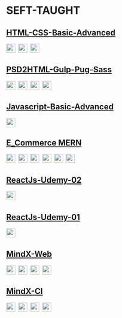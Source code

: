 # SEFT-TAUGHT

## [HTML-CSS-Basic-Advanced](https://github.com/sptungG/HTML-CSS-B)
<p align="left">
  <img src="https://img.shields.io/badge/HTML5-f06529?style=flat-square&logo=HTML5&logoColor=ebebeb" height="24" />&nbsp
  <img src="https://img.shields.io/badge/CSS3-1572b6?style=flat-square&logo=CSS3&logoColor=ebebeb" height="24" />&nbsp
  <img src="https://img.shields.io/badge/Javascript-323330?style=flat-square&logo=JavaScript&logoColor=f0db4f" height="24" />
</p>

## [PSD2HTML-Gulp-Pug-Sass](https://github.com/sptungG/PSD2HTML)
<p align="left">
  <img src="https://img.shields.io/badge/Gulp-cf4647?style=flat-square&logo=Gulp&logoColor=ebebeb" height="24" />&nbsp 
  <img src="https://img.shields.io/badge/Pug-a86454?style=flat-square&logo=Pug&logoColor=ebebeb" height="24" />&nbsp 
  <img src="https://img.shields.io/badge/Sass-cc6699?style=flat-square&logo=Sass&logoColor=ebebeb" height="24" />&nbsp
  <img src="https://img.shields.io/badge/Adobe%20Photoshop-323330?style=flat-square&logo=adobephotoshop&logoColor=007ACC" height="24" />
</p>

## [Javascript-Basic-Advanced](https://github.com/sptungG/Javascript-AB)
<p align="left">
  <img src="https://img.shields.io/badge/Javascript-323330?style=flat-square&logo=JavaScript&logoColor=f0db4f" height="24" />
</p>

## [E_Commerce MERN](https://github.com/sptungG/ST-Ecommerce)
<p align="left">
  <img src="https://img.shields.io/badge/React-61abcb?style=flat-square&logo=React&logoColor=ebebeb" height="24" />&nbsp
  <img src="https://img.shields.io/badge/Redux-764abc?style=flat-square&logo=Redux&logoColor=ebebeb" height="24" />&nbsp
  <img src="https://img.shields.io/badge/Node.js-339933?style=flat-square&logo=Node.js&logoColor=ebebeb" height="24" />&nbsp
  <img src="https://img.shields.io/badge/MongoDB-47A248?style=flat-square&logo=MongoDB&logoColor=ebebeb" height="24" />&nbsp
  <img src="https://img.shields.io/badge/Firebase-049ae6?style=flat-square&logo=Firebase&logoColor=ffca28" height="24" />&nbsp
  <img src="https://img.shields.io/badge/Ant%20Design-ebebeb?style=flat-square&logo=AntDesign&logoColor=0170FE" height="24" />
</p>

## [ReactJs-Udemy-02](https://github.com/sptungG/ST-ReactJs-02)
<p align="left">
  <img src="https://img.shields.io/badge/React-61abcb?style=flat-square&logo=React&logoColor=ebebeb" height="24" />&nbsp
</p>

## [ReactJs-Udemy-01](https://github.com/sptungG/ST-ReactJs-01)
<p align="left">
  <img src="https://img.shields.io/badge/React-61abcb?style=flat-square&logo=React&logoColor=ebebeb" height="24" />&nbsp
</p>


## [MindX-Web](https://github.com/sptungG/Web54-TungNV) 
<p align="left">
  <img src="https://img.shields.io/badge/React-61abcb?style=flat-square&logo=React&logoColor=ebebeb" height="24" />&nbsp
  <img src="https://img.shields.io/badge/Node.js-339933?style=flat-square&logo=Node.js&logoColor=ebebeb" height="24" />&nbsp
  <img src="https://img.shields.io/badge/MongoDB-47A248?style=flat-square&logo=MongoDB&logoColor=ebebeb" height="24" />&nbsp
  <img src="https://img.shields.io/badge/Express-323330?style=flat-square&logo=Express&logoColor=ebebeb" height="24" />
</p>

## [MindX-CI](https://github.com/sptungG/CI65-NVTung)
<p align="left">
  <img src="https://img.shields.io/badge/HTML5-f06529?style=flat-square&logo=HTML5&logoColor=ebebeb" height="24" />&nbsp
  <img src="https://img.shields.io/badge/Sass-cc6699?style=flat-square&logo=Sass&logoColor=ebebeb" height="24" />&nbsp
  <img src="https://img.shields.io/badge/Javascript-323330?style=flat-square&logo=JavaScript&logoColor=f0db4f" height="24" />&nbsp
  <img src="https://img.shields.io/badge/Firebase-049ae6?style=flat-square&logo=Firebase&logoColor=ffca28" height="24" />
</p>

<!-- ## [MindX-C4E](https://github.com/sptungG/C4EJS105-NgoVietTung)
<p align="left">
  <img src="https://img.shields.io/badge/HTML5-f06529?style=flat-square&logo=HTML5&logoColor=ebebeb" height="24" />&nbsp
  <img src="https://img.shields.io/badge/CSS3-1572b6?style=flat-square&logo=CSS3&logoColor=ebebeb" height="24" />&nbsp
  <img src="https://img.shields.io/badge/Javascript-323330?style=flat-square&logo=JavaScript&logoColor=f0db4f" height="24" />
</p> -->

